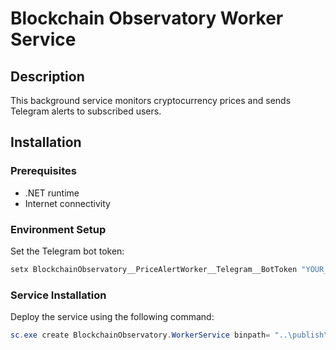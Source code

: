 # Blockchain Observatory Worker Service

## Description
This background service monitors cryptocurrency prices and sends Telegram alerts to subscribed users.

## Installation

### Prerequisites
- .NET runtime
- Internet connectivity

### Environment Setup
Set the Telegram bot token:
```powershell
setx BlockchainObservatory__PriceAlertWorker__Telegram__BotToken "YOUR_BOT_TOKEN" /M
```

### Service Installation
Deploy the service using the following command:
```powershell
sc.exe create BlockchainObservatory.WorkerService binpath= "..\publish\WorkerService.exe"
```
